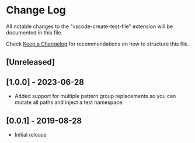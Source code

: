 # Change Log

All notable changes to the "vscode-create-test-file" extension will be documented in this file.

Check [Keep a Changelog](http://keepachangelog.com/) for recommendations on how to structure this file.

## [Unreleased]

## [1.0.0] - 2023-06-28

- Added support for multiple pattern group replacements so you can mutate all paths and inject a test namespace.

## [0.0.1] - 2019-08-28

- Initial release
